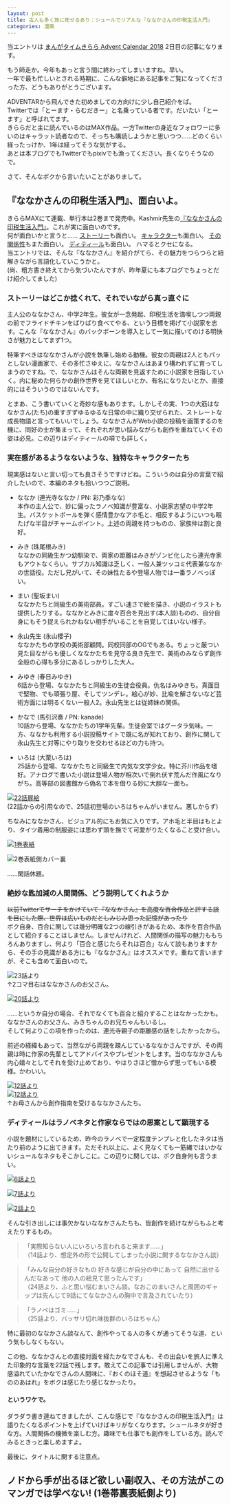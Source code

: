 ```yaml
---
layout: post
title: 古人も多く旅に死せるあり：シュールでリアルな『ななかさんの印税生活入門』
categories: 漫画
---
```


 当エントリは [まんがタイムきらら Advent Calendar 2018](https://adventar.org/calendars/2891) 2日目の記事になります。  
  
 もう師走か。今年もあっと言う間に終わってしまいますね。早い。  
 一年で最も忙しいとされる時期に、こんな僻地にある記事をご覧になってくださった方、どうもありがとうございます。  

 ADVENTARから飛んできた初めましての方向けに少し自己紹介をば。  
 Twitterでは「とーます・らむだきー」と名乗っている者です。だいたい「とーます」と呼ばれてます。  
 きららだと主に読んでいるのはMAX作品。一方Twitterの身近なフォロワーに多いのはキャラット読者なので、そっちも購読しようかと思いつつ……どのくらい経ったっけか、1年は経ってそうな気がする。  
 あとは本ブログでもTwitterでもpixivでも漁ってください。長くなりそうなので。  

 さて、そんなボクから言いたいことがありまして。

## 『ななかさんの印税生活入門』、面白いよ。

 きららMAXにて連載、単行本は2巻まで発売中。Kashmir先生の[『ななかさんの印税生活入門』](http://www.dokidokivisual.com/comics/book/past.php?cid=1279)。これが実に面白いのです。  
 何が面白いかと言うと……
[ストーリー](#ストーリーはどこか捻くれてそれでいながら真っ直ぐに)も面白い。
[キャラクター](#実在感があるようなないような独特なキャラクターたち)も面白い。
[その関係性](#絶妙な匙加減の人間関係どう説明してくれようか)もまた面白い。
[ディティール](#ディティールはラノベネタと作家ならではの思案として顕現する)も面白い。
ハマるとクセになる。  
 当エントリでは、そんな『ななかさん』を紹介がてら、その魅力をつらつらと紐解きながら言語化していこうかと。  
 (尚、粗方書き終えてから気づいたんですが、昨年夏にも本ブログでちょっとだけ紹介してました)

### ストーリーはどこか捻くれて、それでいながら真っ直ぐに

 主人公のななかさん、中学2年生。彼女が一念発起、印税生活を満喫しつつ両親の前でフライドチキンをばりばり食べてやる、という目標を掲げて小説家を志す。こんな『ななかさん』のバックボーンを導入として一気に描いてのける明快さが魅力としてまず1つ。  

 特筆すべきはななかさんが小説を執筆し始める動機。彼女の両親は2人ともパッとしない漫画家で、その多忙さゆえに、ななかさんはあまり構われずに育ってしまうのですね。で、ななかさんはそんな両親を見返すために小説家を目指していく。内に秘めた何らかの創作世界を見てほしいとか、有名になりたいとか、直接的にはそういうのではないんです。  

 とまあ、こう書いていくと奇妙な感もあります。しかしその実、1つの大筋はななかさん(たち)の重すぎずゆるゆるな日常の中に織り交ぜられた、ストレートな成長物語と言ってもいいでしょう。ななかさんがWeb小説の投稿を画策するのを機に、同好の士が集まって、それぞれが思い悩みながらも創作を重ねていくその姿は必見。この辺りはディティールの項でも詳しく。

### 実在感があるようなないような、独特なキャラクターたち

 現実感はないと言い切っても良さそうですけどね。こういうのは自分の言葉で紹介したいので、本編のネタも拾いつつご説明。  

- ななか (連光寺ななか / PN: 彩乃季なな)  
 本作の主人公で、妙に偏ったラノベ知識が豊富な、小説家志望の中学2年生。バスケットボールを弾く感情豊かなアホ毛と、相反するようにいつも眠たげな半目がチャームポイント。上述の両親を持つものの、家族仲は割と良好。  

- みき (珠尾根みき)  
ななかの同級生かつ幼馴染で、両家の距離はみきがゾンビ化したら連光寺家もアウトなくらい。サブカル知識は乏しく、一般人兼ツッコミ代表兼ななかの世話役。ただし兄がいて、その妹性たるや登場人物では一番ラノベっぽい。  

- まい (聖坂まい)  
 ななかたちと同級生の美術部員。すごい速さで絵を描き、小説のイラストも提供したりする。ななかとみきに度々百合を見出す(本人談)ものの、自分自身にもそう捉えられかねない相手がいることを自覚してはいない様子。  
 
- 永山先生 (永山櫻子)  
 ななかたちの学校の美術部顧問。同校同部のOGでもある。ちょっと厳つい見た目ながらも優しくななかたちを見守る良き先生で、美術のみならず創作全般の心得も多分にあるしっかりした大人。  
 
- みゆき (春日みゆき)  
 6話から登場、ななかたちと同級生の生徒会役員。仇名はみゆきち。真面目で堅物、でも頑張り屋、そしてツンデレ。絵心が妙、比喩を解さないなど芸術方面には明るくない一般人2。永山先生とは従姉妹の関係。  
 
- かなで (馬引沢奏 / PN: kanade)  
 10話から登場、ななかたちの1学年先輩。生徒会室ではグータラ気味。一方、ななかも利用する小説投稿サイトで既に名が知れており、創作に関して永山先生と対等にやり取りを交わせるほどの力も持つ。  
 
- いろは (大栗いろは)  
 25話から登場、ななかたちと同級生で内気な文学少女。特に芥川作品を嗜好。アナログで書いた小説は登場人物が相次いで倒れ伏す荒んだ作風になりがち。高等部の図書館から偽名で本を借りる妙に大胆な一面も。  

[![22話扉絵](/images/20181202_01.jpg "22話扉絵")](https://twitter.com/mangatimekirara/status/909798716076318721)  
(22話からの引用なので、25話初登場のいろはちゃんがいません。悪しからず)  

 ちなみにななかさん、ビジュアル的にもお気に入りです。アホ毛と半目はもとより、タイツ着用の制服姿には思わず頭を撫でて可愛がりたくなること受け合い。  

[![1巻表紙](http://www.dokidokivisual.com/comics/img_comic/9784832248090_l.jpg "1巻表紙")](http://www.dokidokivisual.com/comics/book/past.php?cid=1279)

![2巻表紙側カバー裏](/images/20181202_02.jpg "2巻表紙側カバー裏")  

 ……閑話休題。

### 絶妙な匙加減の人間関係、どう説明してくれようか

 ~~以前Twitterでサーチをかけていて『ななかさん』を高度な百合作品と評する談を目にした際、世界は広いものだとしみじみ思った記憶があったり~~  
 ボク自身、百合に関しては幾分明確な2つの線引きがあるため、本作を百合作品として紹介することはしません。しませんけれど、人間関係の描写の魅力ももちろんありますし、何より「百合と感じたらそれは百合」なんて談もありますから、その手の見識がある方にも『ななかさん』はオススメです。重ねて言いますが、そこも含めて面白いので。  

![23話より](/images/20181202_03.jpg "23話より")  
↑2コマ目右はななかさんのお父さん。

[![20話より](/images/20181202_04.jpg "20話より")](https://twitter.com/mangatimekirara/status/887329429780783104)  

 ……というか自分の場合、それでなくても百合と紹介することはなかったかも。ななかさんのお父さん、みきちゃんのお兄ちゃんもいるし。  
 そして何よりこの項を作ったのは、連光寺親子の距離感の話をしたかったから。  

 前述の経緯もあって、当然ながら両親を疎んじているななかさんですが、その両親は時に作家の先輩としてアドバイスやプレゼントをします。当のななかさんも内心嬉々としてそれを受け止めており、やはりさほど憎からず思ってもいる模様。かわいい。  

[![12話より](/images/20181202_05.jpg "12話より")](https://twitter.com/mangatimekirara/status/799634828446474242)  
[![12話より](/images/20181202_06.jpg "12話より")](https://twitter.com/mangatimekirara/status/799634828446474242)  
↑お母さんから創作指南を受けるななかさんたち。

### ディティールはラノベネタと作家ならではの思案として顕現する

 小説を題材にしているため、昨今のラノベで一定程度テンプレと化したネタは当たり前のように出てきます。ただそれ以上に、よく見なくても一筋縄ではいかないシュールなネタもそこかしこに。この辺りに関しては、ボク自身何も言うまい。  

[![6話より](/images/20181202_07.jpg "6話より")](https://twitter.com/mangatimekirara/status/732950500992159747)  

[![7話より](/images/20181202_08.jpg "7話より")](https://twitter.com/mangatimekirara/status/743823665859440641)  

[![2話より](/images/20181202_09.jpg "2話より")](https://twitter.com/mangatimekirara/status/834009985491230721)  

 そんな引き出しには事欠かないななかさんたちも、皆創作を続けながらもふと考えたりするもの。  

> 「実際知らない人にいろいろ言われると来ます……」  
> （14話より、想定外の形で公開してしまった小説に関するななかさん談）

> 「みんな自分の好きなもの 好きな感じが自分の中にあって 自然に出せるんだなあって 他の人の絵見て思ったんです」  
> （24話より、ふと思い悩むまいさん談。なおこのまいさんと周囲のギャップは先んじて9話にてななかさんの胸中で言及されていたり）

> 「ラノベはゴミ……」  
> （25話より、バッサリ切れ味抜群のいろはちゃん）

 特に最初のななかさん談なんて、創作やってる人の多くが通ってそうな道、という気もしなくもない。  

 この他、ななかさんとの直接対面を経たかなでさんも、その出会いを旅人に準えた印象的な言葉を22話で残します。敢えてこの記事では引用しませんが、大物感溢れていたかなでさんの人間味に、『おくのほそ道』を想起させるような「もののあはれ」をボクは感じたり感じなかったり。  

#### というワケで。

 ダラダラ書き連ねてきましたが、こんな感じで『ななかさんの印税生活入門』は語りたくなるポイントを上げていけばキリがなくなります。シュールネタが好きな方。人間関係の機微を楽しむ方。趣味でも仕事でも創作をしている方。読んでみるときっと楽しめますよ。  

 最後に、タイトルに関する注意点。

## ノドから手が出るほど欲しい副収入、その方法がこのマンガでは学べない! (1巻帯裏表紙側より)
